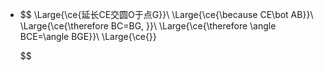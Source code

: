 -
  $$
  \Large{\ce{延长CE交圆O于点G}}\\
  \Large{\ce{\because CE\bot AB}}\\
  \Large{\ce{\therefore BC=BG, }}\\
  \Large{\ce{\therefore \angle BCE=\angle BGE}}\\
  \Large{\ce{}}
  
  
  
  
  $$